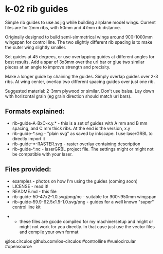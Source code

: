 # k-02 rib guides

Simple rib guides to use as jig while building airplane model wings. Current files are for 2mm ribs, with 50mm and 47mm rib distance.

Originally designed to build semi-simmetrical wings around 900-1000mm wingspan for control line. The two slightly different rib spacing is to make the outer wing slightly smaller.

Set guides at 45 degrees, or use overlapping guides at different angles for best results. Add a spar of 3x3mm over the url bar or glue two similar pieces at an angle to improve strength and precisity.

Make a longer guide by chaining the guides. Simply overlap guides over 2-3 ribs. At wing center, overlap two different spacing guides over just one rib.

Suggested material: 2-3mm plywood or similar. Don't use balsa. Lay down with horizontal grain (eg grain direction should match url bars).

## Formats explained:
 - rib-guide-A-BxC-x.y.* - this is a set of guides with A mm and B mm spacing, and C mm thick ribs. At the end is the version, x.y
 - rib-guide-*.svg - "plain svg" as saved by inkscape. I use laserGRBL to directly import it
 - rib-guide-*-RASTER.svg - raster overlay containing description
 - rib-guide-*.nc - laserGRBL project file. The settings might or might not be compatible with your laser.

## Files provided:

 - examples - photos on how I'm using the guides (coming soon)
 - LICENSE - read it!
 - README.md - this file
 - rib-guide-50-47x2-1.0.svg/png/nc - suitable for 900~950mm wingspan
 - rib-guide-59.9-62.5x1.5-1.0.svg/png - guides for a well known "super" control line kit


* - these files are gcode compiled for my machine/setup and might or 
    might not work for you directly. In that case just use the vector files
    and compile your own format


@los.circulos
github.com/los-circulos
#controlline #vuelocircular #opensource

